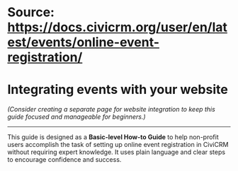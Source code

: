 # Source: https://docs.civicrm.org/user/en/latest/events/online-event-registration/

# Integrating events with your website

*(Consider creating a separate page for website integration to keep this guide focused and manageable for beginners.)*

---

This guide is designed as a **Basic-level How-to Guide** to help non-profit users accomplish the task of setting up online event registration in CiviCRM without requiring expert knowledge. It uses plain language and clear steps to encourage confidence and success.

